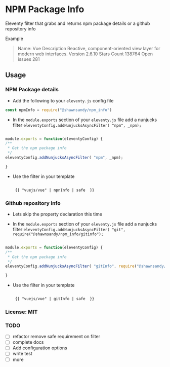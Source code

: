 # NPM Package Info

Eleventy filter that grabs and returns npm package details or a github repository info

Example

>Name: Vue
Description Reactive, component-oriented view layer for modern web interfaces.
Version 2.6.10
Stars Count 138764
Open issues 281

## Usage

### NPM Package details
- Add the following to your `eleventy.js` config file

``` js
const npmInfo = require("@shawnsandy/npm_info")

```

- In the `module.exports` section of your `eleventy.js` file add a nunjucks filter `eleventyConfig.addNunjucksAsyncFilter( "npm", _npm);`

``` js

module.exports = function(eleventyConfig) {
/**
 * Get the npm package info
 */
eleventyConfig.addNunjucksAsyncFilter( "npm", _npm);

}

```

- Use the filter in your template
  ``` html

   {{ "vuejs/vue" | npnInfo | safe  }}

   ```
### Github repository info

- Lets skip the property declaration this time

- In the `module.exports` section of your `eleventy.js` file add a nunjucks filter `eleventyConfig.addNunjucksAsyncFilter( "git", require("@shawnsandy/npm_info/gitinfo");`

``` js

module.exports = function(eleventyConfig) {
/**
 * Get the npm package info
 */
eleventyConfig.addNunjucksAsyncFilter( "gitInfo", require("@shawnsandy/npm_info/gitinfo");

}

```

- Use the filter in your template
  ``` html

   {{ "vuejs/vue" | gitInfo | safe  }}

   ```

### License: MIT

### TODO

- [ ] refactor remove safe requirement on filter
- [ ] complete docs
- [ ] Add configuration options
- [ ] write test
- [ ] more
